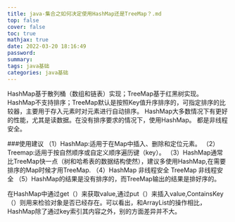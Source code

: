 ```yaml
---
title: java-集合之如何决定使用HashMap还是TreeMap？.md
top: false
cover: false
toc: true
mathjax: true
date: 2022-03-20 18:16:49
password:
summary:
tags: java基础
categories: java基础
---
```

HashMap基于散列桶（数组和链表）实现；TreeMap基于红黑树实现。
HashMap不支持排序；TreeMap默认是按照Key值升序排序的，可指定排序的比较器，主要用于存入元素时对元素进行自动排序。
HashMap大多数情况下有更好的性能，尤其是读数据。在没有排序要求的情况下，使用HashMap。
都是非线程安全。


###使用建议
（1）HashMap:适用于在Map中插入、删除和定位元素。 
（2）Treemap:适用于按自然顺序或自定义顺序遍历键（key）。 
（3）HashMap通常比TreeMap快一点（树和哈希表的数据结构使然），建议多使用HashMap,在需要排序的Map时候才用TreeMap. 
（4）HashMap 非线程安全 TreeMap 非线程安全 
（5）HashMap的结果是没有排序的，而TreeMap输出的结果是排好序的。

在HashMap中通过get（）来获取value,通过put（）来插入value,ContainsKey（）则用来检验对象是否已经存在。可以看出，和ArrayList的操作相比，HashMap除了通过key索引其内容之外，别的方面差异并不大。
